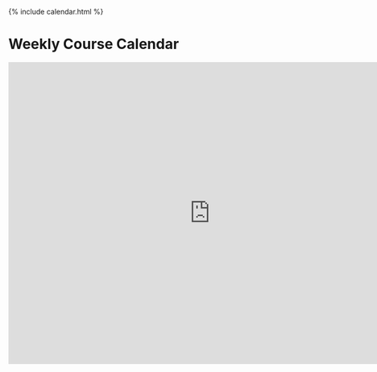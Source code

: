 {% include calendar.html %}

<h1> Weekly Course Calendar </h1>
 <iframe src="https://calendar.google.com/calendar/embed?src=c_tda39vu9dv4rk7699c7l27b358%40group.calendar.google.com&ctz=America%2FNew_York" style="border: 0" width="800" height="600" frameborder="0" scrolling="no"> </iframe>
